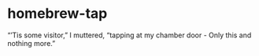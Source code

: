 # homebrew-tap
“’Tis some visitor,” I muttered, “tapping at my chamber door - Only this and nothing more.”
